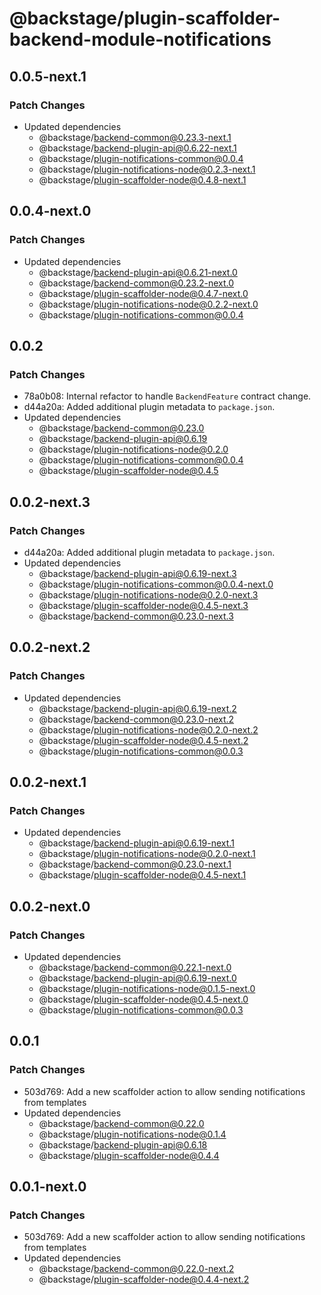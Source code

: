 # @backstage/plugin-scaffolder-backend-module-notifications

## 0.0.5-next.1

### Patch Changes

- Updated dependencies
  - @backstage/backend-common@0.23.3-next.1
  - @backstage/backend-plugin-api@0.6.22-next.1
  - @backstage/plugin-notifications-common@0.0.4
  - @backstage/plugin-notifications-node@0.2.3-next.1
  - @backstage/plugin-scaffolder-node@0.4.8-next.1

## 0.0.4-next.0

### Patch Changes

- Updated dependencies
  - @backstage/backend-plugin-api@0.6.21-next.0
  - @backstage/backend-common@0.23.2-next.0
  - @backstage/plugin-scaffolder-node@0.4.7-next.0
  - @backstage/plugin-notifications-node@0.2.2-next.0
  - @backstage/plugin-notifications-common@0.0.4

## 0.0.2

### Patch Changes

- 78a0b08: Internal refactor to handle `BackendFeature` contract change.
- d44a20a: Added additional plugin metadata to `package.json`.
- Updated dependencies
  - @backstage/backend-common@0.23.0
  - @backstage/backend-plugin-api@0.6.19
  - @backstage/plugin-notifications-node@0.2.0
  - @backstage/plugin-notifications-common@0.0.4
  - @backstage/plugin-scaffolder-node@0.4.5

## 0.0.2-next.3

### Patch Changes

- d44a20a: Added additional plugin metadata to `package.json`.
- Updated dependencies
  - @backstage/backend-plugin-api@0.6.19-next.3
  - @backstage/plugin-notifications-common@0.0.4-next.0
  - @backstage/plugin-notifications-node@0.2.0-next.3
  - @backstage/plugin-scaffolder-node@0.4.5-next.3
  - @backstage/backend-common@0.23.0-next.3

## 0.0.2-next.2

### Patch Changes

- Updated dependencies
  - @backstage/backend-plugin-api@0.6.19-next.2
  - @backstage/backend-common@0.23.0-next.2
  - @backstage/plugin-notifications-node@0.2.0-next.2
  - @backstage/plugin-scaffolder-node@0.4.5-next.2
  - @backstage/plugin-notifications-common@0.0.3

## 0.0.2-next.1

### Patch Changes

- Updated dependencies
  - @backstage/backend-plugin-api@0.6.19-next.1
  - @backstage/plugin-notifications-node@0.2.0-next.1
  - @backstage/backend-common@0.23.0-next.1
  - @backstage/plugin-scaffolder-node@0.4.5-next.1

## 0.0.2-next.0

### Patch Changes

- Updated dependencies
  - @backstage/backend-common@0.22.1-next.0
  - @backstage/backend-plugin-api@0.6.19-next.0
  - @backstage/plugin-notifications-node@0.1.5-next.0
  - @backstage/plugin-scaffolder-node@0.4.5-next.0
  - @backstage/plugin-notifications-common@0.0.3

## 0.0.1

### Patch Changes

- 503d769: Add a new scaffolder action to allow sending notifications from templates
- Updated dependencies
  - @backstage/backend-common@0.22.0
  - @backstage/plugin-notifications-node@0.1.4
  - @backstage/backend-plugin-api@0.6.18
  - @backstage/plugin-scaffolder-node@0.4.4

## 0.0.1-next.0

### Patch Changes

- 503d769: Add a new scaffolder action to allow sending notifications from templates
- Updated dependencies
  - @backstage/backend-common@0.22.0-next.2
  - @backstage/plugin-scaffolder-node@0.4.4-next.2
